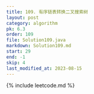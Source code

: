 ```yaml
---
title: 109. 有序链表转换二叉搜索树
layout: post
category: algorithm
pk: 6.3
order: 109
file: Solution109.java
markdown: Solution109.md
start: 29
end: -1
skip: 4
last_modified_at: 2023-08-15
---
```


{% include leetcode.md %}